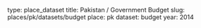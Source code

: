 type: place_dataset
title: Pakistan / Government Budget
slug: places/pk/datasets/budget
place: pk
dataset: budget
year: 2014
